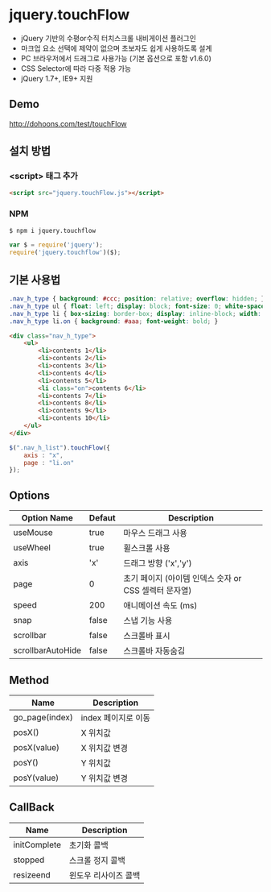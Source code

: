 ﻿# jquery.touchFlow
- jQuery 기반의 수평or수직 터치스크롤 내비게이션 플러그인
- 마크업 요소 선택에 제약이 없으며 초보자도 쉽게 사용하도록 설계
- PC 브라우저에서 드래그로 사용가능 (기본 옵션으로 포함 v1.6.0)
- CSS Selector에 따라 다중 적용 가능
- jQuery 1.7+, IE9+ 지원

## Demo
http://dohoons.com/test/touchFlow

## 설치 방법

### \<script\> 태그 추가
``` html
<script src="jquery.touchFlow.js"></script>
```

### NPM

``` sh
$ npm i jquery.touchflow
```
``` js
var $ = require('jquery');
require('jquery.touchflow')($);
```

## 기본 사용법
``` css
.nav_h_type { background: #ccc; position: relative; overflow: hidden; }
.nav_h_type ul { float: left; display: block; font-size: 0; white-space: nowrap; position: relative; }
.nav_h_type li { box-sizing: border-box; display: inline-block; width: 100px; height: 100px; line-height: 100px; vertical-align: top; text-align: center; font-size: 12px; background: #eee; border: 1px solid #ccc; }
.nav_h_type li.on { background: #aaa; font-weight: bold; }
```

``` html
<div class="nav_h_type">
	<ul>
		<li>contents 1</li>
		<li>contents 2</li>
		<li>contents 3</li>
		<li>contents 4</li>
		<li>contents 5</li>
		<li class="on">contents 6</li>
		<li>contents 7</li>
		<li>contents 8</li>
		<li>contents 9</li>
		<li>contents 10</li>
	</ul>
</div>
```

``` js
$(".nav_h_list").touchFlow({
	axis : "x",
	page : "li.on"
});
```

## Options

| Option Name | Defaut | Description |
| --- | --- | --- |
| useMouse | true | 마우스 드래그 사용 |
| useWheel | true | 휠스크롤 사용 |
| axis | 'x' | 드래그 방향 ('x','y') |
| page | 0 | 초기 페이지 (아이템 인덱스 숫자 or CSS 셀렉터 문자열) |
| speed | 200 | 애니메이션 속도 (ms) |
| snap | false | 스냅 기능 사용 |
| scrollbar | false | 스크롤바 표시 |
| scrollbarAutoHide | false | 스크롤바 자동숨김 |

## Method

| Name | Description |
| --- | --- |
| go_page(index) | index 페이지로 이동 |
| posX() | X 위치값 |
| posX(value) | X 위치값 변경 |
| posY() | Y 위치값 |
| posY(value) | Y 위치값 변경 |

## CallBack

| Name | Description |
| --- | --- |
| initComplete | 초기화 콜백 |
| stopped | 스크롤 정지 콜백 |
| resizeend | 윈도우 리사이즈 콜백 |